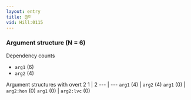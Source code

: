 ```yaml
---
layout: entry
title: ཁྱབ་
vid: Hill:0115
---
```

### Argument structure (N = 6)
Dependency counts
* `arg1` (6)
* `arg2` (4)


Argument structures with overt 2
1 | 2
--- | ---
`arg1` (4) | `arg2` (4)
`arg1` (0) | `arg2:hon` (0)
`arg1` (0) | `arg2:lvc` (0)
